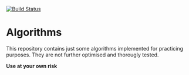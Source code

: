 [![Build Status](https://travis-ci.org/tchaloupka/algorithms.svg?branch=master)](https://travis-ci.org/tchaloupka/algorithms)

Algorithms
==========

This repository contains just some algorithms implemented for practicing purposes.
They are not further optimised and thorougly tested.

**Use at your own risk**
